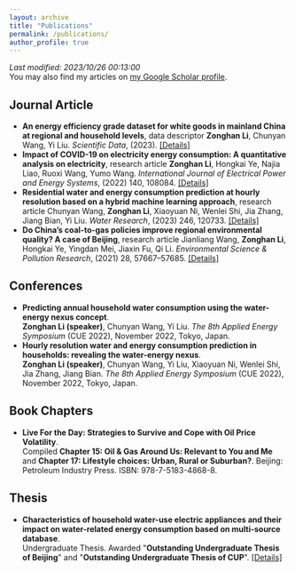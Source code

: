 ```yaml
---
layout: archive
title: "Publications"
permalink: /publications/
author_profile: true
---
```

*Last modified: 2023/10/26 00:13:00*  
You may also find my articles on [my Google Scholar profile](https://scholar.google.com/citations?user=v66rmnsAAAAJ).

Journal Article
------
* **An energy efficiency grade dataset for white goods in mainland China at regional and household levels**, data descriptor
  **Zonghan Li**, Chunyan Wang, Yi Liu. *Scientific Data*, (2023). [[Details]](https://lzh3278.github.io/publication/sdata2023)
* **Impact of COVID-19 on electricity energy consumption: A quantitative analysis on electricity**, research article
  **Zonghan Li**, Hongkai Ye, Najia Liao, Ruoxi Wang, Yumo Wang. *International Journal of Electrical Power and Energy Systems*, (2022) 140, 108084.  [[Details]](https://lzh3278.github.io/publication/ijepes2022)
* **Residential water and energy consumption prediction at hourly resolution based on a hybrid machine learning approach**, research article
  Chunyan Wang, **Zonghan Li**, Xiaoyuan Ni, Wenlei Shi, Jia Zhang, Jiang Bian, Yi Liu. *Water Research*, (2023) 246, 120733. [[Details]](https://lzh3278.github.io/publication/wr2023)
* **Do China’s coal-to-gas policies improve regional environmental quality? A case of Beijing**, research article
  Jianliang Wang, **Zonghan Li**, Hongkai Ye, Yingdan Mei, Jiaxin Fu, Qi Li. *Environmental Science & Pollution Research*, (2021) 28, 57667–57685.  [[Details]](https://lzh3278.github.io/publication/espr2021)

Conferences
------
* **Predicting annual household water consumption using the water-energy nexus concept**.  
  **Zonghan Li (speaker)**, Chunyan Wang, Yi Liu. *The 8th Applied Energy Symposium* (CUE 2022), November 2022, Tokyo, Japan.
* **Hourly resolution water and energy consumption prediction in households: revealing the water-energy nexus**.  
  **Zonghan Li (speaker)**, Chunyan Wang, Yi Liu, Xiaoyuan Ni, Wenlei Shi, Jia Zhang, Jiang Bian. *The 8th Applied Energy Symposium* (CUE 2022), November 2022, Tokyo, Japan.

Book Chapters
------
* **Live For the Day: Strategies to Survive and Cope with Oil Price Volatility**.  
  Compiled **Chapter 15: Oil & Gas Around Us: Relevant to You and Me** and **Chapter 17: Lifestyle choices: Urban, Rural or Suburban?**. Beijing: Petroleum Industry Press. ISBN: 978-7-5183-4868-8.

Thesis
------
* **Characteristics of household water-use electric appliances and their impact on water-related energy consumption based on multi-source database**.  
  Undergraduate Thesis. Awarded "**Outstanding Undergraduate Thesis of Beijing**" and "**Outstanding Undergraduate Thesis of CUP**". [[Details]](https://lzh3278.github.io/publication/UndergraduateThesis)
